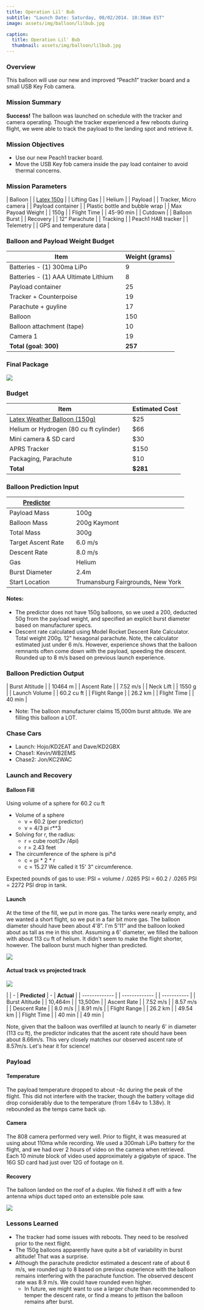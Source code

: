 ```yaml
---
title: Operation Lil' Bub
subtitle: "Launch Date: Saturday, 08/02/2014. 10:30am EST"
image: assets/img/balloon/lilbub.jpg

caption:
  title: Operation Lil' Bub
  thumbnail: assets/img/balloon/lilbub.jpg
---
```


### Overview
This balloon will use our new and improved “Peach1” tracker board and a small USB Key Fob camera.

### Mission Summary
**Success!**
The balloon was launched on schedule with the tracker and camera operating. Though the tracker experienced a few reboots during flight, we were able to track the payload to the landing spot and retrieve it.

### Mission Objectives
* Use our new Peach1 tracker board.
* Move the USB Key fob camera inside the pay load container to avoid thermal concerns.

### Mission Parameters

| Balloon	            | | [Latex 150g](https://www.amazon.com/dia-Professional-Weather-Balloon-150g/dp/B0081UGJ9W/ref=sr_1_1?ie=UTF8&qid=1401635740&sr=8-1&keywords=latex+weather+balloon+150g) |
| Lifting Gas	        | | Helium                         | 
| Payload            	| | Tracker, Micro camera          |
| Payload container	  | | Plastic bottle and bubble wrap |
| Max Payoad Weight	  | | 150g                           |
| Flight Time         | |	45-90 min                      |
| Cutdown	            | | Balloon Burst                  |
| Recovery            | | 12“ Parachute                  |
| Tracking            | | Peach1 HAB tracker             |
| Telemetry         	| | GPS and temperature data       |

### Balloon and Payload Weight Budget

| **Item**                               |     | **Weight (grams)** |
| -------------------------------------- | --- | ------------------ |
| Batteries - (1) 300ma LiPo             |     | 9                  |
| Batteries - (1) AAA Ultimate Lithium   |     | 8                  |
| Payload container                      |     | 25                 |
| Tracker + Counterpoise                 |     | 19                 |
| Parachute + guyline                    |     | 17                 |
| Balloon                                |     | 150                |
| Balloon attachment (tape)              |     | 10                 |
| Camera 1                               |     | 19                 |
| **Total (goal: 300)**                  |     | **257**            |

### Final Package
![](assets/img/balloon/mark5_payload.jpg)

### Budget

| **Item**                               |     | **Estimated Cost** |
| -------------------------------------- | --- | ------------------ |
| [Latex Weather Balloon (150g)](https://www.amazon.com/dia-Professional-Weather-Balloon-150g/dp/B0081UGJ9W/ref=sr_1_3?ie=UTF8&qid=1399343405&sr=8-3&keywords=latex+weather+balloon) |     | $25                |
| Helium or Hydrogen (80 cu ft cylinder) |     | $66                |
| Mini camera & SD card                  |     | $30                |
| APRS Tracker                           |     | $150               |
| Packaging, Parachute                   |     | $10                |
| **Total**                              |     | **$281**           |

### Balloon Prediction Input

| [Predictor](http://predict.habhub.org/)    |           | 	                                         |
| ------------------------------------------ | --------- | ------------------------------------------|
| Payload Mass                               |           | 100g                                      |
| Balloon Mass                               |           | 200g Kaymont                              |
| Total Mass                                 |           | 300g                                      |
| Target Ascent Rate                         |           | 6.0 m/s                                   |
| Descent Rate                               |           | 8.0 m/s                                   |
| Gas                                        |           | Helium                                    |           
| Burst Diameter                             |           | 2.4m                                      |
| Start Location                             |           | Trumansburg Fairgrounds, New York         |

#### Notes:
* The predictor does not have 150g balloons, so we used a 200, deducted 50g from the payload weight, and specified an explicit burst diameter based on manufacturer specs.
* Descent rate calculated using Model Rocket Descent Rate Calculator. Total weight 200g. 12” hexagonal parachute. Note, the calculator estimated just under 6 m/s. However, experience shows that the balloon remnants often come down with the payload, speeding the descent. Rounded up to 8 m/s based on previous launch experience.

### Balloon Prediction Output
| Burst Altitude | | 10464 m    |
| Ascent Rate	   | | 7.52 m/s   |
| Neck Lift	     | | 1550 g     |
| Launch Volume	 | | 60.2 cu ft |
| Flight Range	 | | 26.2 km    |
| Flight Time	   | | 40 min     |

* Note: The balloon manufacturer claims 15,000m burst altitude. We are filling this balloon a LOT.

### Chase Cars
* Launch: Hojo/KD2EAT and Dave/KD2GBX
* Chase1: Kevin/WB2EMS
* Chase2: Jon/KC2WAC

### Launch and Recovery

#### Balloon Fill
Using volume of a sphere for 60.2 cu ft

* Volume of a sphere
  * v = 60.2 (per predictor)
  * v = 4/3 pi r**3
* Solving for r, the radius:
  * r = cube root(3v /4pi)
  * r = 2.43 feet
* The circumference of the sphere is pi*d
  * c = pi * 2 * r
  * c = 15.27
We called it 15' 3“ circumference.

Expected pounds of gas to use:
PSI = volume / .0265 PSI = 60.2 / .0265 PSI = 2272 PSI drop in tank.

#### Launch
At the time of the fill, we put in more gas. The tanks were nearly empty, and we wanted a short flight, so we put in a fair bit more gas. The balloon diameter should have been about 4'8”. I'm 5'11“ and the balloon looked about as tall as me in this shot. Assuming a 6' diameter, we filled the balloon with about 113 cu ft of helium. It didn't seem to make the flight shorter, however. The balloon burst much higher than predicted.

![](assets/img/balloon/img_8779.jpg)

#### Actual track vs projected track
![](assets/img/balloon/google_earth_comparison.jpg)

|          	     | - | **Predicted** | - | **Actual**  |
| -------------  |   | ------------- |   | ----------- |
| Burst Altitude |   | 10,464m       |   |	13,500m    |
| Ascent Rate	   |   | 7.52 m/s      |   |	8.57 m/s   |
| Descent Rate   |   | 8.0 m/s       |   |	8.91 m/s   |
| Flight Range   |   | 26.2 km       |   |	49.54 km   |
| Flight Time    |   | 40 min        |   |	49 min     |

Note, given that the balloon was overfilled at launch to nearly 6' in diameter (113 cu ft), the predictor indicates that the ascent rate should have been about 8.66m/s. This very closely matches our observed ascent rate of 8.57m/s. Let's hear it for science!

### Payload

#### Temperature
The payload temperature dropped to about -4c during the peak of the flight. This did not interfere with the tracker, though the battery voltage did drop considerably due to the temperature (from 1.64v to 1.38v). It rebounded as the temps came back up.

#### Camera
The 808 camera performed very well. Prior to flight, it was measured at using about 110ma while recording. We used a 300mah LiPo battery for the flight, and we had over 2 hours of video on the camera when retrieved. Each 10 minute block of video used approximately a gigabyte of space. The 16G SD card had just over 12G of footage on it.

#### Recovery

The balloon landed on the roof of a duplex. We fished it off with a few antenna whips duct taped onto an extensible pole saw.

![](assets/img/balloon/img_8782.jpg)

### Lessons Learned

* The tracker had some issues with reboots. They need to be resolved prior to the next flight.
* The 150g balloons apparently have quite a bit of variability in burst altitude! That was a surprise.
* Although the parachute predictor estimated a descent rate of about 6 m/s, we rounded up to 8 based on previous experience with the balloon remains interfering with the parachute function. The observed descent rate was 8.9 m/s. We could have rounded even higher.
  * In future, we might want to use a larger chute than recommended to temper the descent rate, or find a means to jettison the balloon remains after burst.

